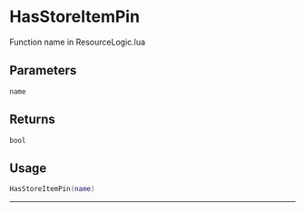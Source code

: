 # HasStoreItemPin
Function name in ResourceLogic.lua
## Parameters
`name`
## Returns
`bool`
## Usage
```lua
HasStoreItemPin(name)
```
---
